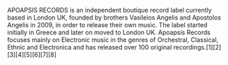 APOAPSIS RECORDS is an independent boutique record label currently based in London UK, founded by brothers Vasileios Angelis and Apostolos Angelis in 2009, in order to release their own music. The label started initially in Greece and later on moved to London UK. Apoapsis Records focuses mainly on Electronic music in the genres of Orchestral, Classical, Ethnic and Electronica and has released over 100 original recordings.[1][2][3][4][5][6][7][8]
